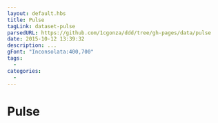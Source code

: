 ```yaml
---
layout: default.hbs
title: Pulse
tagLink: dataset-pulse
parsedURL: https://github.com/1cgonza/ddd/tree/gh-pages/data/pulse
date: 2015-10-12 13:39:32
description: ...
gFont: "Inconsolata:400,700"
tags:
  -
categories:
  -
---
```

# Pulse

